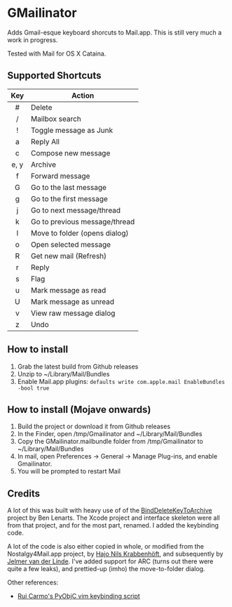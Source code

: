 # GMailinator

Adds Gmail-esque keyboard shorcuts to Mail.app.  This is still very much a work
in progress.

Tested with Mail for OS X Cataina.

## Supported Shortcuts

|  Key   | Action                         |
| :----: | ------------------------------ |
|   #    |  Delete                        |
|   /    |  Mailbox search                |
|   !    |  Toggle message as Junk        |
|   a    |  Reply All                     |
|   c    |  Compose new message           |
|  e, y  |  Archive                       |
|   f    |  Forward message               |
|   G    |  Go to the last message        |
|   g    |  Go to the first message       |
|   j    |  Go to next message/thread     |
|   k    |  Go to previous message/thread |
|   l    |  Move to folder (opens dialog) |
|   o    |  Open selected message         |
|   R    |  Get new mail (Refresh)        |
|   r    |  Reply                         |
|   s    |  Flag                          |
|   u    |  Mark message as read          |
|   U    |  Mark message as unread        |
|   v    |  View raw message dialog       |
|   z    |  Undo                          |

## How to install

1. Grab the latest build from Github releases
2. Unzip to ~/Library/Mail/Bundles
3. Enable Mail.app plugins:
       `defaults write com.apple.mail EnableBundles -bool true`

## How to install (Mojave onwards)
1. Build the project or download it from Github releases
2. In the Finder, open /tmp/Gmailinator and ~/Library/Mail/Bundles
3. Copy the GMailinator.mailbundle folder from /tmp/Gmailinator to ~/Library/Mail/Bundles
4. In mail, open Preferences -> General -> Manage Plug-ins, and enable Gmailinator.
5. You will be prompted to restart Mail

## Credits

A lot of this was built with heavy use of of the
[BindDeleteKeyToArchive](https://github.com/benlenarts/BindDeleteKeyToArchive)
project by Ben Lenarts.  The Xcode project and interface skeleton were
all from that project, and for the most part, renamed.  I added the keybinding code.

A lot of the code is also either copied in whole, or modified from the
Nostalgy4Mail.app project, by [Hajo Nils
Krabbenhöft](https://github.com/fxtentacle/Nostalgy-4-Mail.app), and
subsequently by [Jelmer van der
Linde](https://github.com/jelmervdl/Nostalgy-4-Mail.app). I've added support
for ARC (turns out there were quite a few leaks), and prettied-up (imho) the
move-to-folder dialog.

Other references:

- [Rui Carmo's PyObjC vim keybinding script](http://taoofmac.com/space/blog/2011/08/13/2110)
